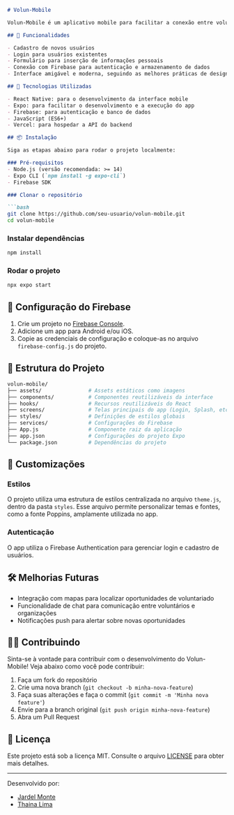 ```markdown
# Volun-Mobile

Volun-Mobile é um aplicativo mobile para facilitar a conexão entre voluntários e organizações que precisam de ajuda. O objetivo é criar uma plataforma simples e intuitiva onde usuários podem se cadastrar, procurar por oportunidades de voluntariado, e se conectar com instituições.

## 📱 Funcionalidades

- Cadastro de novos usuários
- Login para usuários existentes
- Formulário para inserção de informações pessoais
- Conexão com Firebase para autenticação e armazenamento de dados
- Interface amigável e moderna, seguindo as melhores práticas de design mobile

## 🚀 Tecnologias Utilizadas

- React Native: para o desenvolvimento da interface mobile
- Expo: para facilitar o desenvolvimento e a execução do app
- Firebase: para autenticação e banco de dados
- JavaScript (ES6+)
- Vercel: para hospedar a API do backend

## 📦 Instalação

Siga as etapas abaixo para rodar o projeto localmente:

### Pré-requisitos
- Node.js (versão recomendada: >= 14)
- Expo CLI (`npm install -g expo-cli`)
- Firebase SDK

### Clonar o repositório

```bash
git clone https://github.com/seu-usuario/volun-mobile.git
cd volun-mobile
```

### Instalar dependências

```bash
npm install
```

### Rodar o projeto

```bash
npx expo start
```

## 🔧 Configuração do Firebase

1. Crie um projeto no [Firebase Console](https://console.firebase.google.com/).
2. Adicione um app para Android e/ou iOS.
3. Copie as credenciais de configuração e coloque-as no arquivo `firebase-config.js` do projeto.

## 📂 Estrutura do Projeto

```bash
volun-mobile/
├── assets/               # Assets estáticos como imagens
├── components/           # Componentes reutilizáveis da interface
├── hooks/                # Recursos reutilizáveis do React
├── screens/              # Telas principais do app (Login, Splash, etc.)
├── styles/               # Definições de estilos globais
├── services/             # Configurações do Firebase
├── App.js                # Componente raiz da aplicação
├── app.json              # Configurações do projeto Expo
└── package.json          # Dependências do projeto
```

## 🔧 Customizações

### Estilos
O projeto utiliza uma estrutura de estilos centralizada no arquivo `theme.js`, dentro da pasta `styles`. Esse arquivo permite personalizar temas e fontes, como a fonte Poppins, amplamente utilizada no app.

### Autenticação
O app utiliza o Firebase Authentication para gerenciar login e cadastro de usuários.

## 🛠️ Melhorias Futuras

- Integração com mapas para localizar oportunidades de voluntariado
- Funcionalidade de chat para comunicação entre voluntários e organizações
- Notificações push para alertar sobre novas oportunidades

## 🧑‍💻 Contribuindo

Sinta-se à vontade para contribuir com o desenvolvimento do Volun-Mobile! Veja abaixo como você pode contribuir:

1. Faça um fork do repositório
2. Crie uma nova branch (`git checkout -b minha-nova-feature`)
3. Faça suas alterações e faça o commit (`git commit -m 'Minha nova feature'`)
4. Envie para a branch original (`git push origin minha-nova-feature`)
5. Abra um Pull Request

## 📄 Licença

Este projeto está sob a licença MIT. Consulte o arquivo [LICENSE](LICENSE) para obter mais detalhes.

---

Desenvolvido por:
 - [Jardel Monte](https://github.com/Jardel-Monte)
 - [Thaina Lima](https://github.com/Judethebuilder)
```
